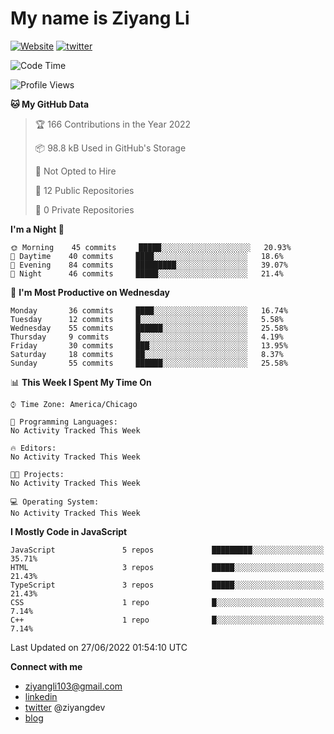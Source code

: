 # My name is Ziyang Li
[![Website](https://img.shields.io/website?down_color=red&down_message=offline&up_color=success&up_message=online&url=https%3A%2F%2Fziyang.dev)](https://ziyang.dev)
[![twitter](https://img.shields.io/badge/twitter-%40ziyangdev-blue?style=social&logo=twitter)](https://twitter.com/ziyangdev)

<!--START_SECTION:waka-->
![Code Time](http://img.shields.io/badge/Code%20Time-0%20secs-blue)

![Profile Views](http://img.shields.io/badge/Profile%20Views-0-blue)

**🐱 My GitHub Data** 

> 🏆 166 Contributions in the Year 2022
 > 
> 📦 98.8 kB Used in GitHub's Storage 
 > 
> 🚫 Not Opted to Hire
 > 
> 📜 12 Public Repositories 
 > 
> 🔑 0 Private Repositories  
 > 
**I'm a Night 🦉** 

```text
🌞 Morning    45 commits     █████░░░░░░░░░░░░░░░░░░░░   20.93% 
🌆 Daytime    40 commits     ████░░░░░░░░░░░░░░░░░░░░░   18.6% 
🌃 Evening    84 commits     █████████░░░░░░░░░░░░░░░░   39.07% 
🌙 Night      46 commits     █████░░░░░░░░░░░░░░░░░░░░   21.4%

```
📅 **I'm Most Productive on Wednesday** 

```text
Monday       36 commits     ████░░░░░░░░░░░░░░░░░░░░░   16.74% 
Tuesday      12 commits     █░░░░░░░░░░░░░░░░░░░░░░░░   5.58% 
Wednesday    55 commits     ██████░░░░░░░░░░░░░░░░░░░   25.58% 
Thursday     9 commits      █░░░░░░░░░░░░░░░░░░░░░░░░   4.19% 
Friday       30 commits     ███░░░░░░░░░░░░░░░░░░░░░░   13.95% 
Saturday     18 commits     ██░░░░░░░░░░░░░░░░░░░░░░░   8.37% 
Sunday       55 commits     ██████░░░░░░░░░░░░░░░░░░░   25.58%

```


📊 **This Week I Spent My Time On** 

```text
⌚︎ Time Zone: America/Chicago

💬 Programming Languages: 
No Activity Tracked This Week

🔥 Editors: 
No Activity Tracked This Week

🐱‍💻 Projects: 
No Activity Tracked This Week

💻 Operating System: 
No Activity Tracked This Week

```

**I Mostly Code in JavaScript** 

```text
JavaScript               5 repos             █████████░░░░░░░░░░░░░░░░   35.71% 
HTML                     3 repos             █████░░░░░░░░░░░░░░░░░░░░   21.43% 
TypeScript               3 repos             █████░░░░░░░░░░░░░░░░░░░░   21.43% 
CSS                      1 repo              █░░░░░░░░░░░░░░░░░░░░░░░░   7.14% 
C++                      1 repo              █░░░░░░░░░░░░░░░░░░░░░░░░   7.14%

```



 Last Updated on 27/06/2022 01:54:10 UTC
<!--END_SECTION:waka-->

**Connect with me**
- ziyangli103@gmail.com
- [linkedin](https://www.linkedin.com/in/ziyangg/)
- [twitter](https://twitter.com/ziyangdev) @ziyangdev
- [blog](https://ziyangll.github.io/blog/)

